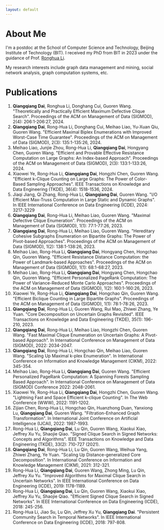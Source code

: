 ```yaml
---
layout: default
---
```

 
# About Me

I'm a postdoc at the School of Computer Science and Technology, Beijing Institute of Technology (BIT). I received my PhD from BIT in 2023 under the guidance of Prof. [Ronghua Li](https://ronghuali.github.io). 

My research interests include graph data management and mining, social network analysis, graph computation systems, etc.

# Publications
1. **Qiangqiang Dai**, Ronghua Li, Donghang Cui, Guoren Wang. "Theoretically and Practically Efficient Maximum Defective Clique Search". Proceedings of the ACM on Management of Data (SIGMOD), 2(4): 206:1-206:27, 2024.
2. **Qiangqiang Dai**, Rong-Hua Li, Donghang Cui, Meihao Liao, Yu-Xuan Qiu, Guoren Wang. "Efficient Maximal Biplex Enumerations with Improved Worst-Case Time Guarantee". Proceedings of the ACM on Management of Data (SIGMOD), 2(3): 135:1-135:26, 2024.
3. Meihao Liao, Junjie Zhou, Rong-Hua Li, **Qiangqiang Dai**, Hongyang Chen, Guoren Wang. "Efficient and Provable Effective Resistance Computation on Large Graphs: An Index-based Approach". Proceedings of the ACM on Management of Data (SIGMOD), 2(3): 133:1-133:26, 2024.
4. Xiaowei Ye, Rong-Hua Li, **Qiangqiang Dai**, Hongzhi Chen, Guoren Wang. "Efficient k-Clique Counting on Large Graphs: The Power of Color-Based Sampling Approaches". IEEE Transactions on Knowledge and Data Engineering (TKDE), 36(4): 1518-1536, 2024.
5. Jiaqi Jiang, Qi Zhang, Rong-Hua Li, **Qiangqiang Dai**, Guoren Wang. "I/O Efficient Max-Truss Computation in Large Static and Dynamic Graphs". In IEEE International Conference on Data Engineering (ICDE), 2024: 3217-3229
1. **Qiangqiang Dai**, Rong-Hua Li, Meihao Liao, Guoren Wang. "Maximal Defective Clique Enumeration". Proceedings of the ACM on Management of Data (SIGMOD), 1(1): 77:1-77:26, 2023.
2. **Qiangqiang Dai**, Rong-Hua Li, Meihao Liao, Guoren Wang. "Hereditary Cohesive Subgraphs Enumeration on Bipartite Graphs: The Power of Pivot-based Approaches". Proceedings of the ACM on Management of Data (SIGMOD), 1(2): 138:1-138:26, 2023.
3. Meihao Liao, Rong-Hua Li, **Qiangqiang Dai**, Hongyang Chen, Hongchao Qin, Guoren Wang. "Efficient Resistance Distance Computation: the Power of Landmark-based Approaches". Proceedings of the ACM on Management of Data (SIGMOD), 1(1): 68:1-68:27, 2023.
4. Meihao Liao, Rong-Hua Li, **Qiangqiang Dai**, Hongyang Chen, Hongchao Qin, Guoren Wang. "Efficient Personalized PageRank Computation: The Power of Variance-Reduced Monte Carlo Approaches". Proceedings of the ACM on Management of Data (SIGMOD), 1(2): 160:1-160:26, 2023.
5. Xiaowei Ye, Rong-Hua Li, **Qiangqiang Dai**, Hongchao Qin, Guoren Wang. "Efficient Biclique Counting in Large Bipartite Graphs". Proceedings of the ACM on Management of Data (SIGMOD), 1(1): 78:1-78:26, 2023. 
6. **Qiangqiang Dai**, Rong-Hua Li, Guoren Wang, Rui Mao, Zhiwei Zhang, Ye Yuan. "Core Decomposition on Uncertain Graphs Revisited". IEEE Transactions on Knowledge and Data Engineering (TKDE), 35(1): 196-210, 2023.
7. **Qiangqiang Dai**, Rong-Hua Li, Meihao Liao, Hongzhi Chen, Guoren Wang. "Fast Maximal Clique Enumeration on Uncertain Graphs: A Pivot-based Approach". In International Conference on Management of Data (SIGMOD), 2022: 2034-2047.
8. **Qiangqiang Dai**, Rong-Hua Li, Hongchao Qin, Meihao Liao, Guoren Wang. "Scaling Up Maximal k-plex Enumeration". In International Conference on Information and Knowledge Management (CIKM), 2022: 345-354.
9. Meihao Liao, Rong-Hua Li, **Qiangqiang Dai**, Guoren Wang. "Efficient Personalized PageRank Computation: A Spanning Forests Sampling Based Approach". In International Conference on Management of Data (SIGMOD) Conference 2022: 2048-2061.
10. Xiaowei Ye, Rong-Hua Li, **Qiangqiang Dai**, Hongzhi Chen, Guoren Wang. "Lightning Fast and Space Efficient k-clique Counting". In The Web Conference (WWW), 2022: 1191-1202.
11. Zijian Chen, Rong-Hua Li, Hongchao Qin, Huanzhong Duan, Yanxiong Lu, **Qiangqiang Dai**, Guoren Wang. "Filtration-Enhanced Graph Transformation". In International Joint Conference on Artificial Intelligence (IJCAI), 2022: 1987-1993.
12. Rong-Hua Li, **Qiangqiang Dai**, Lu Qin, Guoren Wang, Xiaokui Xiao, Jeffrey Xu Yu, Shaojie Qiao. "Signed Clique Search in Signed Networks: Concepts and Algorithms". IEEE Transactions on Knowledge and Data Engineering (TKDE), 33(2): 710-727 (2021).
13. **Qiangqiang Dai**, Rong-Hua Li, Lu Qin, Guoren Wang, Weihua Yang, Zhiwei Zhang, Ye Yuan. "Scaling Up Distance-generalized Core Decomposition". In International Conference on Information and Knowledge Management (CIKM), 2021: 312-321.
14. Rong-Hua Li, **Qiangqiang Dai**, Guoren Wang, Zhong Ming, Lu Qin, Jeffrey Xu Yu. "Improved Algorithms for Maximal Clique Search in Uncertain Networks". In IEEE International Conference on Data Engineering (ICDE), 2019: 1178-1189.
15. Rong-Hua Li, **Qiangqiang Dai**, Lu Qin, Guoren Wang, Xiaokui Xiao, Jeffrey Xu Yu, Shaojie Qiao. "Efficient Signed Clique Search in Signed Networks". In IEEE International Conference on Data Engineering (ICDE), 2018: 245-256.
16. Rong-Hua Li, Jiao Su, Lu Qin, Jeffrey Xu Yu, **Qiangqiang Dai**. "Persistent Community Search in Temporal Networks". In IEEE International Conference on Data Engineering (ICDE), 2018: 797-808.
 
 

<!--

## Pages
* [Resume]({% link assets/docs/resume.en.pdf %})
* [Projects]({% link projects.md %})
* [Lecture Notes]({% link lecture-notes.md %})

-->
